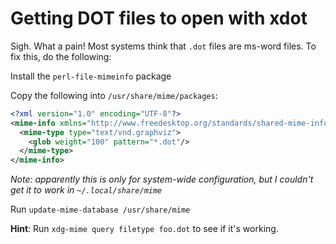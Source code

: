 Getting DOT files to open with xdot
===================================

Sigh. What a pain! Most systems think that `.dot` files are ms-word files. To fix this, do the following:

Install the `perl-file-mimeinfo` package

Copy the following into `/usr/share/mime/packages`:

``` xml
<?xml version="1.0" encoding="UTF-8"?>
<mime-info xmlns="http://www.freedesktop.org/standards/shared-mime-info">
  <mime-type type="text/vnd.graphviz">
    <glob weight="100" pattern="*.dot"/>
  </mime-type>
</mime-info>
```

_Note: apparently this is only for system-wide configuration, but I couldn't get it to work in `~/.local/share/mime`_

Run `update-mime-database /usr/share/mime`

**Hint**: Run `xdg-mime query filetype foo.dot` to see if it's working.

